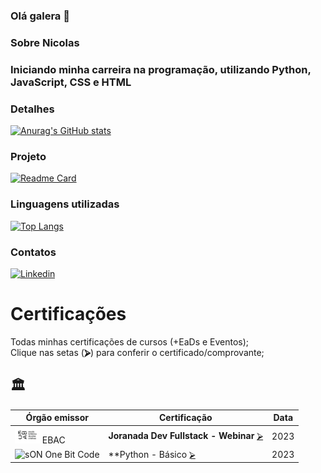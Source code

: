 ### Olá galera 👋

### Sobre Nicolas

### Iniciando minha carreira na programação, utilizando Python, JavaScript, CSS e HTML

### Detalhes

[![Anurag's GitHub stats](https://github-readme-stats.vercel.app/api?username=nicolasspaiva&show_icons=true&theme=dark)](https://github.com/anuraghazra/github-readme-stats)

### Projeto

[![Readme Card](https://github-readme-stats.vercel.app/api/pin/?username=nicolasspaiva&repo=Tiktokclone_webnar_ebac&theme=dark)](https://github.com/anuraghazra/github-readme-stats)

### Linguagens utilizadas

[![Top Langs](https://github-readme-stats.vercel.app/api/top-langs/?username=nicolasspaiva&layout=compact)](https://github.com/anuraghazra/github-readme-stats)

### Contatos

[<img src='https://img.shields.io/badge/LinkedIn-0077B5?style=for-the-badge&logo=linkedin&logoColor=white' alt='Linkedin' height='30'>](https://www.linkedin.com/in/nicolas-paiva-0299ab209)

# Certificações
Todas minhas certificações de cursos (+EaDs e Eventos);  
Clique nas setas (**⮚**) para conferir o certificado/comprovante;  

## 🏛 
| Órgão emissor          | Certificação                                                      | Data                       |
| ---------------------- | ----------------------------------------------------------------- | -------------------------- |
| ![sEB]   EBAC   | **Joranada Dev Fullstack - Webinar**              [⮚][1]   | 2023  |
| ![sON]   One Bit Code   | **Python - Básico              [⮚][2]   | 2023  |











<!-- -=- # --- REFERÊNCIAS --- # -=- -->
<!-- Links/Certificados -->

[1]:ebac/ebac-certificado.pdf
[2]:one_bit_code_python.pdf





<!-- Selo de organizações -->
[sEB]: ebac/logo_ebac.png "EBAC"
[sON]: onebitcodelogo.png "One Bit Code"













